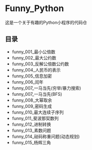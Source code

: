 # Funny_Python
这是一个关于有趣的Python小程序的代码仓

## 目录
- funny\_001_最小公倍数
- funny\_002_最大公约数
- funny\_003_反解公倍数公约数
- funny\_004_人民币的表示
- funny\_005_信息加密
- funny\_006_闰年
- funny\_007_一马当先(穷举/暴力搜索)
- funny\_007_一马当先(BFS)
- funny\_008_大幂取余
- funny\_009_密码生成
- funny\_010_最大连续子序列
- funny\_011_斐波那契数列
- funny\_012_进制转换
- funny\_013_素数问题
- funny\_014_砝码称重问题(动态规划)
- funny\_015_杨辉三角
